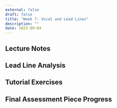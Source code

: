 ```yaml
---
external: false
draft: false
title: "Week 7: Vocal and Lead Lines"
description: ""
date: 2023-09-04
---
```


## Lecture Notes

## Lead Line Analysis

## Tutorial Exercises

## Final Assessment Piece Progress